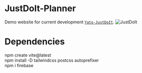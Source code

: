 # JustDoIt-Planner
Demo website for current development [`Yato-JustDoIt`](https://yatojustdoit.netlify.app/).
<img src="https://media.tenor.com/ZpWIgnTC1dQAAAAC/shia-la-beouf-just-do-it.gif" alt="JustDoIt">


# Dependencies

npm create vite@latest <br>
npm install -D tailwindcss postcss autoprefixer <br>
npm i firebase <br>

